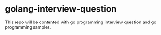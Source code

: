 # golang-interview-question
This repo will be contented with go programming interview question and go programming samples.
